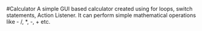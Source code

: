 #Calculator
A simple GUI based calculator created using for loops, switch statements, Action Listener.
It can perform simple mathematical operations like - /, *, -, + etc.
